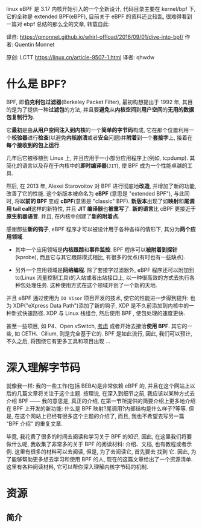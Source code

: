 linux eBPF 是 3.17 内核开始引入的一个全新设计, 代码目录主要在 kernel/bpf 下, 它的全称是 extended BPF(eBPF),  目前关于 eBPF 的资料还比较乱, 很难得看到一篇对 ebpf 总结的那么全的文章, 转载自此:

译自: https://qmonnet.github.io/whirl-offload/2016/09/01/dive-into-bpf/ 作者:  Quentin Monnet

原创: LCTT https://linux.cn/article-9507-1.html 译者:  qhwdw

# 什么是 BPF?

BPF, 即**伯克利包过滤器**(Berkeley Packet Filter), 最初构想提出于 1992 年, 其目的是为了提供一种**过滤包**的方法, 并且要**避免**从**内核空间**到**用户空间**的**无用的数据包复制行为**.

它**最初**是由**从用户空间注入到内核**的一个**简单的字节码**构成, 它在那个位置利用一个**校验器**进行**检查**(以避免**内核崩溃**或者**安全**问题)并**附着**到一个**套接字**上, 接着在**每个接收到的包上运行**.

几年后它被移植到 Linux 上, 并且应用于一小部分应用程序上(例如, tcpdump). 其简化的语言以及存在于内核中的**即时编译器**(`JIT`), 使 BPF 成为一个性能卓越的工具.

然后, 在 2013 年, Alexei Starovoitov 对 BPF 进行彻底地**改造**, 并增加了新的功能, 改善了它的性能. 这个新版本被命名为 **eBPF** (意思是 "extended BPF"), 与此同时, 将**以前的 BPF** 变成 **cBPF**(意思是 "classic" BPF). **新版本**出现了如**映射**和**尾调用 tail call**这样的新特性, 并且 **JIT 编译器**也**被重写**了. **新的语言**比 cBPF 更接近于**原生机器语言**. 并且, 在内核中创建了**新的附着点**.

感谢那些**新的钩子**, eBPF 程序才可以被设计用于各种各样的情形下, 其分为**两个应用领域**.

* 其中一个应用领域是**内核跟踪**和**事件监控**. BPF 程序可以**被附着到探针**(kprobe), 而且它与其它跟踪模式相比, 有很多的优点(有时也有一些缺点).

* 另外一个应用领域是**网络编程**. 除了套接字过滤器外, eBPF 程序还可以附加到 tc(Linux 流量控制工具)的入站或者出站接口上, 以一种很高效的方式去执行各种包处理任务. 这种使用方式在这个领域开创了一个新的天地.

并且 eBPF 通过使用为 `IO Visor` 项目开发的技术, 使它的性能进一步得到提升: 也为 XDP("eXpress Data Path")添加了新的钩子, XDP 是不久前添加到内核中的一种新式快速路径. XDP 与 Linux 栈组合, 然后使用 BPF , 使包处理的速度更快.

甚至一些项目, 如 P4、Open vSwitch, [考虑](http://openvswitch.org/pipermail/dev/2014-October/047421.html) 或者开始去接洽**使用 BPF**. 其它的一些, 如 CETH、Cilium, 则是完全基于它的. BPF 是如此流行, 因此, 我们可以预计, 不久之后, 将围绕它有更多工具和项目出现 …

# 深入理解字节码

就像我一样: 我的一些工作(包括 BEBA)是非常依赖 eBPF 的, 并且在这个网站上以后的几篇文章将关注于这个主题. 按理说, 在深入到细节之前, 我应该以某种方式去介绍 BPF —— 我的意思是, 真正的介绍, 在第一节所提供的简要介绍上更多地介绍在 BPF 上开发的新功能: 什么是 BPF 映射?尾调用?内部结构是什么样子?等等. 但是, 在这个网站上已经有很多这个主题的介绍了, 而且, 我也不希望去写另一篇 "BPF 介绍" 的重复文章.

毕竟, 我花费了很多的时间去阅读和学习关于 BPF 的知识, 因此, 在这里我们将要做什么呢, 我收集了非常多的关于 BPF 的阅读材料: 介绍、文档, 也有教程或者示例. 这里有很多的材料可以去阅读, 但是, 为了去阅读它, 首先要去 找到 它. 因此, 为了能够帮助更多想去学习和使用 BPF 的人, 现在的这篇文章给出了一个资源清单. 这里有各种阅读材料, 它可以帮你深入理解内核字节码的机制.

# 资源

## 简介


